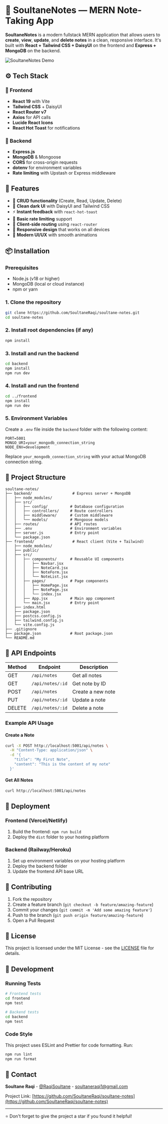 # 📝 SoultaneNotes — MERN Note-Taking App

**SoultaneNotes** is a modern fullstack MERN application that allows users to **create**, **view**, **update**, and **delete notes** in a clean, responsive interface. It's built with **React + Tailwind CSS + DaisyUI** on the frontend and **Express + MongoDB** on the backend.

![SoultaneNotes Demo](frontend/public/mern-note-app.png)

## ⚙️ Tech Stack

### 🔹 Frontend
- **React 19** with Vite
- **Tailwind CSS** + DaisyUI
- **React Router v7**
- **Axios** for API calls
- **Lucide React Icons**
- **React Hot Toast** for notifications

### 🔹 Backend
- **Express.js**
- **MongoDB** & Mongoose
- **CORS** for cross-origin requests
- **dotenv** for environment variables
- **Rate limiting** with Upstash or Express middleware

## 🚀 Features

- 🧠 **CRUD functionality** (Create, Read, Update, Delete)
- 💅 **Clean dark UI** with DaisyUI and Tailwind CSS
- ⚡ **Instant feedback** with `react-hot-toast`
- 🔐 **Basic rate limiting** support
- 🧭 **Client-side routing** using `react-router`
- 📱 **Responsive design** that works on all devices
- 🎨 **Modern UI/UX** with smooth animations

## 📦 Installation

### Prerequisites
- Node.js (v18 or higher)
- MongoDB (local or cloud instance)
- npm or yarn

### 1. Clone the repository

```bash
git clone https://github.com/SoultaneRaqi/soultane-notes.git
cd soultane-notes
```

### 2. Install root dependencies (if any)

```bash
npm install
```

### 3. Install and run the backend

```bash
cd backend
npm install
npm run dev
```

### 4. Install and run the frontend

```bash
cd ../frontend
npm install
npm run dev
```

### 5. Environment Variables

Create a `.env` file inside the `backend` folder with the following content:

```env
PORT=5001
MONGO_URI=your_mongodb_connection_string
NODE_ENV=development
```

Replace `your_mongodb_connection_string` with your actual MongoDB connection string.

## 📂 Project Structure

```
soultane-notes/
├── backend/                  # Express server + MongoDB
│   ├── node_modules/
│   ├── src/
│   │   ├── config/          # Database configuration
│   │   ├── controllers/     # Route controllers
│   │   ├── middleware/      # Custom middleware
│   │   └── models/          # Mongoose models
│   ├── routes/              # API routes
│   ├── .env                 # Environment variables
│   ├── server.js            # Entry point
│   └── package.json
├── frontend/                 # React client (Vite + Tailwind)
│   ├── node_modules/
│   ├── public/
│   ├── src/
│   │   ├── components/      # Reusable UI components
│   │   │   ├── Navbar.jsx
│   │   │   ├── NoteCard.jsx
│   │   │   ├── NoteForm.jsx
│   │   │   └── NoteList.jsx
│   │   ├── pages/           # Page components
│   │   │   ├── HomePage.jsx
│   │   │   ├── NotePage.jsx
│   │   │   └── index.jsx
│   │   ├── App.jsx          # Main app component
│   │   └── main.jsx         # Entry point
│   ├── index.html
│   ├── package.json
│   ├── postcss.config.js
│   ├── tailwind.config.js
│   └── vite.config.js
├── .gitignore
├── package.json             # Root package.json
└── README.md
```

## 🧪 API Endpoints

| Method | Endpoint | Description |
|--------|----------|-------------|
| GET | `/api/notes` | Get all notes |
| GET | `/api/notes/:id` | Get note by ID |
| POST | `/api/notes` | Create a new note |
| PUT | `/api/notes/:id` | Update a note |
| DELETE | `/api/notes/:id` | Delete a note |

### Example API Usage

#### Create a Note
```bash
curl -X POST http://localhost:5001/api/notes \
  -H "Content-Type: application/json" \
  -d '{
    "title": "My First Note",
    "content": "This is the content of my note"
  }'
```

#### Get All Notes
```bash
curl http://localhost:5001/api/notes
```


## 🚀 Deployment

### Frontend (Vercel/Netlify)
1. Build the frontend: `npm run build`
2. Deploy the `dist` folder to your hosting platform

### Backend (Railway/Heroku)
1. Set up environment variables on your hosting platform
2. Deploy the backend folder
3. Update the frontend API base URL

## 🤝 Contributing

1. Fork the repository
2. Create a feature branch (`git checkout -b feature/amazing-feature`)
3. Commit your changes (`git commit -m 'Add some amazing feature'`)
4. Push to the branch (`git push origin feature/amazing-feature`)
5. Open a Pull Request

## 📝 License

This project is licensed under the MIT License - see the [LICENSE](LICENSE) file for details.

## 🔧 Development

### Running Tests
```bash
# Frontend tests
cd frontend
npm test

# Backend tests
cd backend
npm test
```

### Code Style
This project uses ESLint and Prettier for code formatting. Run:
```bash
npm run lint
npm run format
```

## 📧 Contact

**Soultane Raqi** - [@RaqiSoultane](https://twitter.com/RaqiSoultane) - soultaneraqi1@gmail.com

Project Link: [https://github.com/SoultaneRaqi/soultane-notes](https://github.com/SoultaneRaqi/soultane-notes)

---

⭐ Don't forget to give the project a star if you found it helpful!
